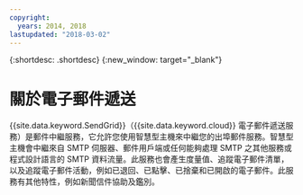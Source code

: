 ```yaml
---
copyright:
  years: 2014, 2018
lastupdated: "2018-03-02"
---
```


{:shortdesc: .shortdesc}
{:new_window: target="_blank"}

# 關於電子郵件遞送

{{site.data.keyword.SendGrid}}（{{site.data.keyword.cloud}} 電子郵件遞送服務）是郵件中繼服務，它允許您使用智慧型主機來中繼您的出埠郵件服務。智慧型主機會中繼來自 SMTP 伺服器、郵件用戶端或任何能夠處理 SMTP 之其他服務或程式設計語言的 SMTP 資料流量。此服務也會產生度量值、追蹤電子郵件清單，以及追蹤電子郵件活動，例如已退回、已點擊、已捨棄和已開啟的電子郵件。此服務有其他特性，例如新聞信件協助及鑑別。
